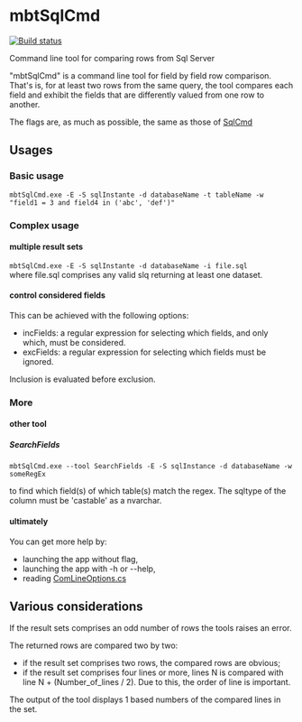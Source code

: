 # mbtSqlCmd

[![Build status](https://ci.appveyor.com/api/projects/status/32e64n6n1oa70s1w?svg=true)](https://ci.appveyor.com/project/tschmit/mbtsqlcmd)

Command line tool for comparing rows from Sql Server

"mbtSqlCmd" is a command line tool for field by field row comparison. That's is, for at least two rows from the same query, the tool compares each field and exhibit the fields that are differently valued from one row to another.

The flags are, as much as possible, the same as those of [SqlCmd](https://msdn.microsoft.com/en-us/library/ms162773%28v=sql.120%29.aspx)

## Usages

### Basic usage  

`mbtSqlCmd.exe -E -S sqlInstante -d databaseName -t tableName -w "field1 = 3 and field4 in ('abc', 'def')"`

### Complex usage

#### multiple result sets

`mbtSqlCmd.exe -E -S sqlInstante -d databaseName -i file.sql`  
where file.sql comprises any valid slq returning at least one dataset.

#### control considered fields

This can be achieved with the following options:
- incFields: a regular expression for selecting which fields, and only which, must be considered.
- excFields: a regular expression for selecting which fields must be ignored.

Inclusion is evaluated before exclusion.

### More

#### other tool

##### SearchFields

`mbtSqlCmd.exe --tool SearchFields -E -S sqlInstance -d databaseName -w someRegEx`

to find which field(s) of which table(s) match the regex. The sqltype of the column must be 'castable' as a nvarchar.

#### ultimately

You can get more help by:
- launching the app without flag,
- launching the app with -h or --help,
- reading [ComLineOptions.cs](https://github.com/tschmit/mbtSqlCmd/blob/master/mbtSqlCmd/ComLineOptions.cs)

## Various considerations

If the result sets comprises an odd number of rows the tools raises an error.

The returned rows are compared two by two:
- if the result set comprises two rows, the compared rows are obvious;
- if the result set comprises four lines or more, lines N is compared with line N + (Number_of_lines / 2). Due to this, the order of line is important.

The output of the tool displays 1 based numbers of the compared lines in the set.
